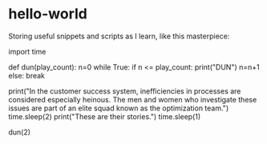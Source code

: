 # hello-world
Storing useful snippets and scripts as I learn, like this masterpiece:

import time

def dun(play_count):
  n=0
  while True:
    if n <= play_count:
      print("DUN")
      n=n+1
    else:
      break

print("In the customer success system, inefficiencies in processes are considered especially heinous. The men and women who investigate these issues are part of an elite squad known as the optimization team.")
time.sleep(2)
print("These are their stories.")
time.sleep(1)

dun(2)
